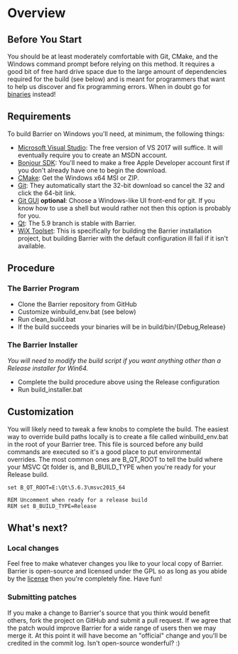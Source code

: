 # Overview

## Before You Start

You should be at least moderately comfortable with Git, CMake, and the Windows command prompt before relying on this method. It requires a good bit of free hard drive space due to the large amount of dependencies required for the build (see below) and is meant for programmers that want to help us discover and fix programming errors.  When in doubt go for [binaries](Home) instead!

## Requirements

To build Barrier on Windows you'll need, at minimum, the following things:
- [Microsoft Visual Studio](https://www.visualstudio.com/vs/community/): The free version of VS 2017 will suffice. It will eventually require you to create an MSDN account.
- [Bonjour SDK](https://developer.apple.com/download/more/?=Bonjour%20SDK%20for%20Windows): You'll need to make a free Apple Developer account first if you don't already have one to begin the download.
- [CMake](https://cmake.org/download/): Get the Windows x64 MSI or ZIP.
- [Git](https://git-scm.com/download/win): They automatically start the 32-bit download so cancel the 32 and click the 64-bit link.
- [Git GUI](https://git-scm.com/download/gui/windows) **optional**: Choose a Windows-like UI front-end for git. If you know how to use a shell but would rather not then this option is probably for you.
- [Qt](https://www.qt.io/download-thank-you?os=windows): The 5.9 branch is stable with Barrier.
- [WiX Toolset](https://github.com/wixtoolset/wix3/releases/): This is specifically for building the Barrier installation project, but building Barrier with the default configuration ill fail if it isn't available.

## Procedure

### The Barrier Program
- Clone the Barrier repository from GitHub
- Customize winbuild_env.bat (see below)
- Run clean_build.bat
- If the build succeeds your binaries will be in build/bin/{Debug,Release}

### The Barrier Installer
*You will need to modify the build script if you want anything other than a Release installer for Win64.*
- Complete the build procedure above using the Release configuration
- Run build_installer.bat

## Customization

You will likely need to tweak a few knobs to complete the build. The easiest way to override build paths locally is to create a file called winbuild_env.bat in the root of your Barrier tree. This file is sourced before any build commands are executed so it's a good place to put environmental overrides. The most common ones are B_QT_ROOT to tell the build where your MSVC Qt folder is, and B_BUILD_TYPE when you're ready for your Release build.

    set B_QT_ROOT=E:\Qt\5.6.3\msvc2015_64

    REM Uncomment when ready for a release build
    REM set B_BUILD_TYPE=Release

## What's next?

### Local changes

Feel free to make whatever changes you like to your local copy of Barrier. Barrier is open-source and licensed under the GPL so as long as you abide by the [license](https://raw.githubusercontent.com/debauchee/barrier/master/LICENSE) then you're completely fine. Have fun!

### Submitting patches

If you make a change to Barrier's source that you think would benefit others, fork the project on GitHub and submit a pull request. If we agree that the patch would improve Barrier for a wide range of users then we may merge it. At this point it will have become an "official" change and you'll be credited in the commit log. Isn't open-source wonderful? :)
